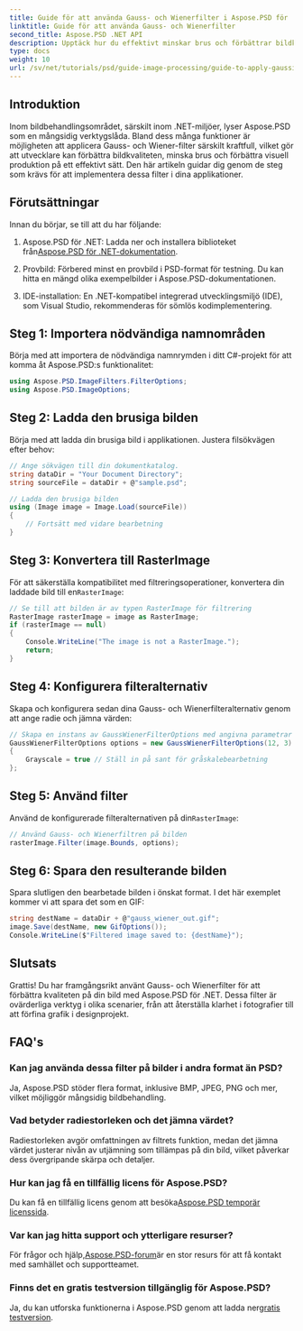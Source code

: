 ```yaml
---
title: Guide för att använda Gauss- och Wienerfilter i Aspose.PSD för .NET
linktitle: Guide för att använda Gauss- och Wienerfilter
second_title: Aspose.PSD .NET API
description: Upptäck hur du effektivt minskar brus och förbättrar bildkvaliteten i dina .NET-applikationer med hjälp av Gauss- och Wienerfilter med Aspose.PSD. Den här omfattande guiden leder dig genom installations- och filtreringsprocessen.
type: docs
weight: 10
url: /sv/net/tutorials/psd/guide-image-processing/guide-to-apply-gaussian-wiener-filters/
---
```

## Introduktion

Inom bildbehandlingsområdet, särskilt inom .NET-miljöer, lyser Aspose.PSD som en mångsidig verktygslåda. Bland dess många funktioner är möjligheten att applicera Gauss- och Wiener-filter särskilt kraftfull, vilket gör att utvecklare kan förbättra bildkvaliteten, minska brus och förbättra visuell produktion på ett effektivt sätt. Den här artikeln guidar dig genom de steg som krävs för att implementera dessa filter i dina applikationer.

## Förutsättningar

Innan du börjar, se till att du har följande:

1.  Aspose.PSD för .NET: Ladda ner och installera biblioteket från[Aspose.PSD för .NET-dokumentation](https://reference.aspose.com/psd/net/).
   
2. Provbild: Förbered minst en provbild i PSD-format för testning. Du kan hitta en mängd olika exempelbilder i Aspose.PSD-dokumentationen.

3. IDE-installation: En .NET-kompatibel integrerad utvecklingsmiljö (IDE), som Visual Studio, rekommenderas för sömlös kodimplementering.

## Steg 1: Importera nödvändiga namnområden

Börja med att importera de nödvändiga namnrymden i ditt C#-projekt för att komma åt Aspose.PSD:s funktionalitet:

```csharp
using Aspose.PSD.ImageFilters.FilterOptions;
using Aspose.PSD.ImageOptions;
```

## Steg 2: Ladda den brusiga bilden

Börja med att ladda din brusiga bild i applikationen. Justera filsökvägen efter behov:

```csharp
// Ange sökvägen till din dokumentkatalog.
string dataDir = "Your Document Directory";
string sourceFile = dataDir + @"sample.psd";

// Ladda den brusiga bilden
using (Image image = Image.Load(sourceFile))
{
    // Fortsätt med vidare bearbetning
}
```

## Steg 3: Konvertera till RasterImage

 För att säkerställa kompatibilitet med filtreringsoperationer, konvertera din laddade bild till en`RasterImage`:

```csharp
// Se till att bilden är av typen RasterImage för filtrering
RasterImage rasterImage = image as RasterImage;
if (rasterImage == null)
{
    Console.WriteLine("The image is not a RasterImage.");
    return;
}
```

## Steg 4: Konfigurera filteralternativ

Skapa och konfigurera sedan dina Gauss- och Wienerfilteralternativ genom att ange radie och jämna värden:

```csharp
// Skapa en instans av GaussWienerFilterOptions med angivna parametrar
GaussWienerFilterOptions options = new GaussWienerFilterOptions(12, 3)
{
    Grayscale = true // Ställ in på sant för gråskalebearbetning
};
```

## Steg 5: Använd filter

 Använd de konfigurerade filteralternativen på din`RasterImage`:

```csharp
// Använd Gauss- och Wienerfiltren på bilden
rasterImage.Filter(image.Bounds, options);
```

## Steg 6: Spara den resulterande bilden

Spara slutligen den bearbetade bilden i önskat format. I det här exemplet kommer vi att spara det som en GIF:

```csharp
string destName = dataDir + @"gauss_wiener_out.gif";
image.Save(destName, new GifOptions());
Console.WriteLine($"Filtered image saved to: {destName}");
```

## Slutsats

Grattis! Du har framgångsrikt använt Gauss- och Wienerfilter för att förbättra kvaliteten på din bild med Aspose.PSD för .NET. Dessa filter är ovärderliga verktyg i olika scenarier, från att återställa klarhet i fotografier till att förfina grafik i designprojekt.

## FAQ's

### Kan jag använda dessa filter på bilder i andra format än PSD?

Ja, Aspose.PSD stöder flera format, inklusive BMP, JPEG, PNG och mer, vilket möjliggör mångsidig bildbehandling.

### Vad betyder radiestorleken och det jämna värdet?

Radiestorleken avgör omfattningen av filtrets funktion, medan det jämna värdet justerar nivån av utjämning som tillämpas på din bild, vilket påverkar dess övergripande skärpa och detaljer.

### Hur kan jag få en tillfällig licens för Aspose.PSD?

 Du kan få en tillfällig licens genom att besöka[Aspose.PSD temporär licenssida](https://purchase.conholdate.com/temporary-license/).

### Var kan jag hitta support och ytterligare resurser?

 För frågor och hjälp,[Aspose.PSD-forum](https://forum.aspose.com/c/psd/34)är en stor resurs för att få kontakt med samhället och supportteamet.

### Finns det en gratis testversion tillgänglig för Aspose.PSD?

 Ja, du kan utforska funktionerna i Aspose.PSD genom att ladda ner[gratis testversion](https://releases.aspose.com/).